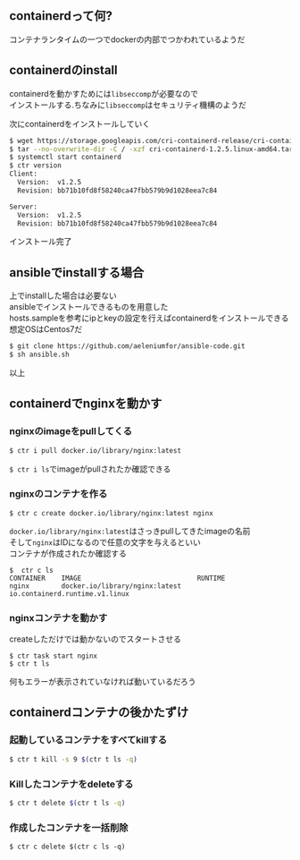 ## containerdって何?
コンテナランタイムの一つでdockerの内部でつかわれているようだ

## containerdのinstall
containerdを動かすためには`libseccomp`が必要なので  
インストールする.ちなみに`libseccomp`はセキュリティ機構のようだ  

次にcontainerdをインストールしていく
```bash
$ wget https://storage.googleapis.com/cri-containerd-release/cri-containerd-1.2.5.linux-amd64.tar.gz
$ tar --no-overwrite-dir -C / -xzf cri-containerd-1.2.5.linux-amd64.tar.gz
$ systemctl start containerd
$ ctr version
Client:
  Version:  v1.2.5
  Revision: bb71b10fd8f58240ca47fbb579b9d1028eea7c84

Server:
  Version:  v1.2.5
  Revision: bb71b10fd8f58240ca47fbb579b9d1028eea7c84
```
インストール完了

## ansibleでinstallする場合
上でinstallした場合は必要ない  
ansibleでインストールできるものを用意した  
hosts.sampleを参考にipとkeyの設定を行えばcontainerdをインストールできる  
想定OSはCentos7だ

```bash
$ git clone https://github.com/aeleniumfor/ansible-code.git
$ sh ansible.sh
```
以上

## containerdでnginxを動かす
### nginxのimageをpullしてくる  
```bash
$ ctr i pull docker.io/library/nginx:latest
```
`$ ctr i ls`でimageがpullされたか確認できる

### nginxのコンテナを作る
```
$ ctr c create docker.io/library/nginx:latest nginx
```
`docker.io/library/nginx:latest`はさっきpullしてきたimageの名前  
そして`nginx`はIDになるので任意の文字を与えるといい  
コンテナが作成されたか確認する
```
$  ctr c ls
CONTAINER    IMAGE                             RUNTIME                           
nginx        docker.io/library/nginx:latest    io.containerd.runtime.v1.linux
```

### nginxコンテナを動かす
createしただけでは動かないのでスタートさせる  
```
$ ctr task start nginx
$ ctr t ls
```
何もエラーが表示されていなければ動いているだろう

## containerdコンテナの後かたずけ
### 起動しているコンテナをすべてkillする
```bash
$ ctr t kill -s 9 $(ctr t ls -q)
```
### Killしたコンテナをdeleteする
```bash
$ ctr t delete $(ctr t ls -q)
```
### 作成したコンテナを一括削除
```bass
$ ctr c delete $(ctr c ls -q)
```
